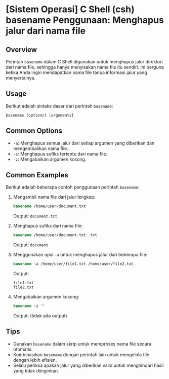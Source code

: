 # [Sistem Operasi] C Shell (csh) basename Penggunaan: Menghapus jalur dari nama file

## Overview
Perintah `basename` dalam C Shell digunakan untuk menghapus jalur direktori dari nama file, sehingga hanya menyisakan nama file itu sendiri. Ini berguna ketika Anda ingin mendapatkan nama file tanpa informasi jalur yang menyertainya.

## Usage
Berikut adalah sintaks dasar dari perintah `basename`:

```
basename [options] [arguments]
```

## Common Options
- `-a`: Menghapus semua jalur dari setiap argumen yang diberikan dan mengembalikan nama file.
- `-s`: Menghapus sufiks tertentu dari nama file.
- `-z`: Mengabaikan argumen kosong.

## Common Examples
Berikut adalah beberapa contoh penggunaan perintah `basename`:

1. Mengambil nama file dari jalur lengkap:
   ```csh
   basename /home/user/document.txt
   ```
   Output: `document.txt`

2. Menghapus sufiks dari nama file:
   ```csh
   basename /home/user/document.txt .txt
   ```
   Output: `document`

3. Menggunakan opsi `-a` untuk menghapus jalur dari beberapa file:
   ```csh
   basename -a /home/user/file1.txt /home/user/file2.txt
   ```
   Output:
   ```
   file1.txt
   file2.txt
   ```

4. Mengabaikan argumen kosong:
   ```csh
   basename -z ""
   ```
   Output: (tidak ada output)

## Tips
- Gunakan `basename` dalam skrip untuk memproses nama file secara otomatis.
- Kombinasikan `basename` dengan perintah lain untuk mengelola file dengan lebih efisien.
- Selalu periksa apakah jalur yang diberikan valid untuk menghindari hasil yang tidak diinginkan.